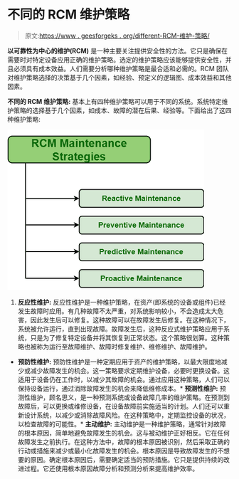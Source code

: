 # 不同的 RCM 维护策略

> 原文:[https://www . geesforgeks . org/different-RCM-维护-策略/](https://www.geeksforgeeks.org/different-rcm-maintenance-strategies/)

**以可靠性为中心的维护(RCM)** 是一种主要关注提供安全性的方法。它只是确保在需要时对特定设备应用正确的维护策略。选定的维护策略应该能够提供安全性，并且必须具有成本效益。人们需要分析哪种维护策略是最合适和必需的。RCM 团队对维护策略选择的决策基于几个因素，如经验、预定义的逻辑图、成本效益和其他因素。

**不同的 RCM 维护策略:**
基本上有四种维护策略可以用于不同的系统。系统特定维护策略的选择基于几个因素，如成本、故障的潜在后果、经验等。下面给出了这四种维护策略:

![](img/a6a7f30a15d9555f90ce95000b95492d.png)

1.  **反应性维护:**
    反应性维护是一种维护策略，在资产(即系统的设备或组件)已经发生故障时应用。有几种故障不太严重，对系统影响较小，不会造成太大危害，因此发生后可以修复。这种故障可以在故障发生后修复。在这种情况下，系统被允许运行，直到出现故障。故障发生后，这种反应式维护策略应用于系统，只是为了修复特定设备并将其恢复到正常状态。这个策略很划算。这种策略也被称为运行至故障维护、故障时修复维护、维修维护、故障维护。

*   **预防性维护:**
    预防性维护是一种定期应用于资产的维护策略，以最大限度地减少或减少故障发生的机会。这一策略要求定期维护设备，必要时更换设备。这适用于设备仍在工作时，以减少其故障的机会。通过应用这种策略，人们可以保持设备运行，通过消除故障发生的机会来降低维修成本。*   **预测性维护:**
    预测性维护，顾名思义，是一种预测系统或设备故障几率的维护策略。在预测到故障后，可以更换或维修设备，在设备故障前实施适当的计划。人们还可以重新设计系统，以减少或消除故障风险。在这种策略中，定期监控设备的状况，以检查故障的可能性。*   **主动维护:**
    主动维护是一种维护策略，通常针对故障的根本原因，简单地避免故障发生的机会。这与被动维护正好相反。它在任何故障发生之前执行。在这种方法中，故障的根本原因被识别，然后采取正确的行动或措施来减少或最小化故障发生的机会。根本原因是导致故障发生的不想要的原因。确定根本原因后，需要确定适当的预防措施。它只是提供持续的改进过程。它还使用根本原因故障分析和预测分析来提高维护效率。